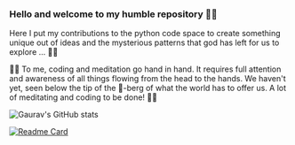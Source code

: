 ### Hello and welcome to my humble repository 🙋‍♂️

Here I put my contributions to the python code space to create something unique out of ideas 
and the mysterious patterns that god has left for us to explore ... 🕵️‍♂️

🧘‍♂️ To me, coding and meditation go hand in hand. It requires full attention and awareness of all things flowing from the head to the hands.
We haven't yet, seen below the tip of the 🧊-berg of what the world has to offer us. A lot of meditating and coding to be done! 👨‍💻


![Gaurav's GitHub stats](https://github-readme-stats.vercel.app/api?username=gaurav-95&show_icons=true&theme=radical)

[![Readme Card](https://github-readme-stats.vercel.app/api/pin/?username=gaurav-95&repo=github-readme-stats)](https://github.com/gaurav-95/github-readme-stats)

<!--
**gaurav-95/gaurav-95** is a ✨ _special_ ✨ repository because its `README.md` (this file) appears on your GitHub profile.

Here are some ideas to get you started:

- 🔭 I’m currently working on ...
- 🌱 I’m currently learning ...
- 👯 I’m looking to collaborate on ...
- 🤔 I’m looking for help with ...
- 💬 Ask me about ...
- 📫 How to reach me: ...
- 😄 Pronouns: ...
- ⚡ Fun fact: ...
-->
